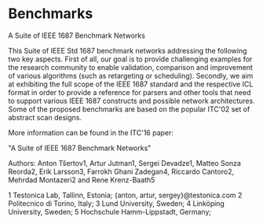 # Benchmarks
A Suite of IEEE 1687 Benchmark Networks

This Suite of IEEE Std 1687 benchmark networks addressing the following two key aspects. First of all, our goal is to provide challenging examples for the research community to enable validation, comparison and improvement of various algorithms (such as retargeting or scheduling). Secondly, we aim at exhibiting the full scope of the IEEE 1687 standard and the respective ICL format in order to provide a reference for parsers and other tools that need to support various IEEE 1687 constructs and possible network architectures. Some of the proposed benchmarks are based on the popular ITC'02 set of abstract scan designs.

 More information can be found in the ITC'16 paper:

 "A Suite of IEEE 1687 Benchmark Networks"

Authors: Anton Tšertov1, Artur Jutman1, Sergei Devadze1, Matteo Sonza Reorda2, Erik Larsson3, Farrokh Ghani Zadegan4, Riccardo Cantoro2,  Mehrdad Montazeri2 and Rene Krenz-Baath5

1 Testonica Lab, Tallinn, Estonia; {anton, artur, sergey}@testonica.com
2  Politecnico di Torino, Italy;
3 Lund University, Sweden; 
4 Linköping University, Sweden;
5 Hochschule Hamm-Lippstadt, Germany; 
